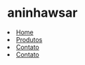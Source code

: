 # aninhawsar
<li><a href=”index.html”>Home</a></li>
<li><a href=”Produtos.html”>Produtos</a></li>
<li><a href=”contato.html”>Contato</a></li>
<li><a href=”https://www.google.com.br/”>Contato</a></li>
